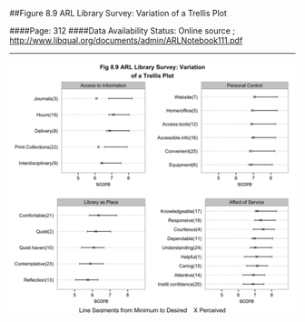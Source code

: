 ##Figure 8.9 ARL Library Survey: Variation of a Trellis Plot

####Page: 312
####Data Availability Status: Online source ; http://www.libqual.org/documents/admin/ARLNotebook111.pdf
***
![`ARL Library Survey: Variation of a Trellis Plot`](fig08-09_arl-library-survey-variation-of-a-trellis-plot.png)


